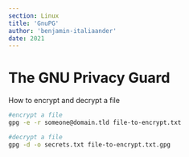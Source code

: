 ```yaml
---
section: Linux
title: 'GnuPG'
author: 'benjamin-italiaander'
date: 2021
---
```


# The GNU Privacy Guard

How to encrypt and decrypt a file

```bash
#encrypt a file
gpg -e -r someone@domain.tld file-to-encrypt.txt

#decrypt a file
gpg -d -o secrets.txt file-to-encrypt.txt.gpg
```

